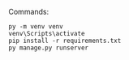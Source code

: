 
Commands:

    py -m venv venv
    venv\Scripts\activate
    pip install -r requirements.txt
    py manage.py runserver
